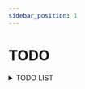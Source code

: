 ```yaml
---
sidebar_position: 1
---
```


# TODO

<details>
  <summary>TODO LIST</summary>
  <div>
    <div>k8s 的 volume 的挂载方式与编写</div>
    <div>mysql 的学习与总结</div>
    <div>redis 的学习与总结</div>
    <div>docker 的学习与总结</div>
  </div>
</details>
